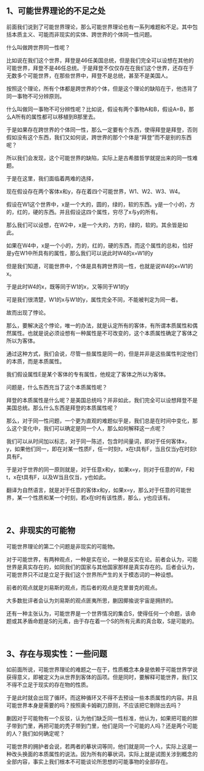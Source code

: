 <h2>1、可能世界理论的不足之处</h2><p data-pid="FH19RyEs">前面我们说到了可能世界理论，那么可能世界理论也有一系列难题和不足。其中包括本质主义、可能而非现实的实体、跨世界的个体同一性问题。</p><p data-pid="J9E8LrjX">什么叫做跨世界同一性呢？</p><p data-pid="n02_VVc-">比如说在我们这个世界，拜登是46任美国总统，但是我们完全可以设想在其他的可能世界，拜登不是46任总统。于是拜登不仅仅存在在我们这个世界，还存在于无数多个可能世界，在那些世界中，拜登不是总统，甚至不是美国人。</p><p data-pid="JMvwMSwR">按照这个理论，所有个体都是跨世界的个体，但是这个理论的缺陷在于，他违背了同一事物不可分辨原则。</p><p data-pid="ogKkDNeN">什么叫做同一事物不可分辨性呢？比如说，假设有两个事物A和B，假设A=B，那么A所有的属性都可以移植到B那里去。</p><p data-pid="aT7v3xJO">于是如果存在跨世界的个体同一性，那么一定要有个东西，使得拜登是拜登，否则假如没有这个东西，我们又如何说，跨世界的那个个体是“拜登”而不是别的东西呢？</p><p data-pid="hMwk_32U">所以我们会发现，这个可能世界的缺陷，实际上是古希腊哲学就提出来的同一性难题。</p><p data-pid="poNYP88G">于是在这里，我们面临着两难的选择，</p><p data-pid="QvVPa0Kb">现在假设存在两个客体x和y，存在着四个可能世界，W1、W2、W3、W4。</p><p data-pid="PkBT1dqG">假设在W1这个世界中，x是一个大的，圆的，绿的，软的东西。y是一个小的，方的，红的，硬的东西。并且假设这四个属性，穷尽了x与y的所有。</p><p data-pid="R9XCVgsU">那么我们可以设想，在W2中，x是一个大的，方的，绿的，软的。其余皆是如此。</p><p data-pid="HgZAtjtB">如果在W4中，x是一个小的，方的，红的，硬的东西，而这个属性的总和，恰好是y在W1中所具有的属性，那么我们可以说此时W4的x=W1的y</p><p data-pid="3xWBuK6j">但是我们知道，可能世界中，个体是具有跨世界同一性，也就是说W4的x=W1的x。</p><p data-pid="goGc5QbI">于是此时W4的x，既等同于W1的x，又等同于W1的y</p><p data-pid="a52FJ1fK">可是我们很清楚，W1的x与W1的y，属性完全不同，不能被判定为同一者。</p><p data-pid="iJSvb80w">故而出现了悖论。</p><p data-pid="ZtDswxqV">那么，要解决这个悖论，唯一的办法，就是认定所有的客体，有所谓本质属性和偶然属性。也就是说必须设想有一种属性是不可改变的，这个本质属性确定了客体之所以为客体。</p><p data-pid="ktmTHJNW">通过这种方式，我们会说，尽管一些属性是同一的，但是并非是这些属性判定他们的本质，而是本质属性。</p><p data-pid="d-YMjsAn">我们假设属性E是某个客体的专有属性，他规定了客体之所以为客体。</p><p data-pid="tAS7GB9N">问题是，什么东西充当了这个本质属性呢？</p><p data-pid="4n8igjUZ">拜登的本质属性是什么呢？是美国总统吗？并非如此，我们完全可以设想拜登不是美国总统。那么什么东西是拜登的本质属性呢？</p><p data-pid="zzbrhNFZ">那么，对于同一性问题，一个更为直观的难题似乎是，我们总是在时间中变化，那么这个变化中，我们可以确定是同一个人，那么如何解释这一点呢？</p><p data-pid="gusbxZZK">我们可以从时间加以标志，对于同一陈述，包含时间量词，即对于任何客体x，y，如果他们同一，即在对某一性质F，任一时刻t，x在t具有F，当且仅当y在时刻t具有F。</p><p data-pid="fC8MkdfY">于是对于世界的同一原则就是，对于任意x和y，如果x=y，则对于任意的W，F和t，x在t具有F，以及W当且仅当，y也如此。</p><p data-pid="uUXiHMW7">翻译为自然语言，就是对于任意的客体x和y，如果x=y，那么对于任意的可能世界，某一个性质和某一个时刻，若x在t时有该性质，那么，y也应该有。</p><p><br></p><h2>2、非现实的可能物</h2><p data-pid="HnELMC8c">可能世界理论的第二个问题是非现实的可能物。</p><p data-pid="6xznnpbt">对于可能世界，有两种观点，一种是实在论，一种是反实在论。前者会认为，可能世界是真实存在的，如同我们的国家与其他国家那样是真实存在的。后者会认为，可能世界只不过是立足于我们这个世界所产生的关于模态词的一种设想。</p><p data-pid="_8IVslAS">前者的观点就是刘易斯的观点，而后者的观点是克里普克的观点。</p><p data-pid="OThxzX1R">大多数批评者会认为刘易斯的观点匪夷所思，蒯因揶揄说宇宙是拥挤的。</p><p data-pid="1lUzMe14">还有一种主张认为，可能世界是一个世界情况的集合S，使得任何一个命题，该命题或其矛盾命题是S的元素，由于存在着一个S的所有元素的真合取，S是可能的。</p><p><br></p><h2>3、存在与现实性：一些问题</h2><p data-pid="3StW6g9i">如前面所说，可能世界理论的难题之一在于，性质概念本身是依赖于可能世界学说获得意义，即被定义为从世界到客体的函项。但是同时，要解释可能世界，我们又不得不立足于现实的存在物的性质。</p><p data-pid="XI7FG2N2">于是此时就会出现了循环。而这种循环又不得不去预设一些本质属性的内容。并且可能世界本身是需要的吗？按照奥卡姆剃刀原则，不应该把它剔除出去吗？</p><p data-pid="uRMWQcCi">蒯因对于可能物有一个反驳，认为他们缺乏同一性标准，他认为，如果把可能的胖子带到门里，再把可能的秃子带到门里，他们是同一个可能的人吗？还是两个可能的人？我们如何确定呢？</p><p data-pid="G8fswcCk">可能世界的拥护者会说，若两者的摹状词等同，他们就是同一个人，实际上这是一种改头换面的本质属性的说法。因为所有的摹状词，实际上就是试图关涉到概念的全部内容，事实上我们根本不可能谈论所思想的可能事物的全部存在。</p><p></p>